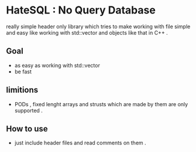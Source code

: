 # HateSQL : No Query Database
really simple header only library which tries to make working with file simple and easy like working with std::vector and objects like that in C++ .

## Goal
- as easy as working with std::vector
- be fast

## limitions
- PODs , fixed lenght arrays and strusts which are made by them are only supported .

## How to use
- just include header files and read comments on them .
